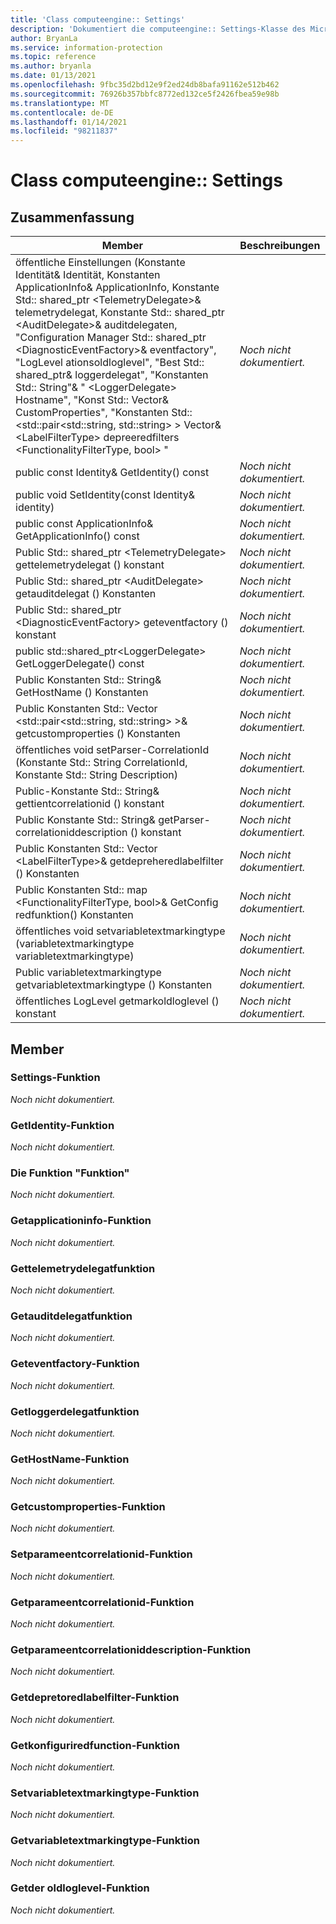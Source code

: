 ```yaml
---
title: 'Class computeengine:: Settings'
description: 'Dokumentiert die computeengine:: Settings-Klasse des Microsoft Information Protection (MIP) SDK.'
author: BryanLa
ms.service: information-protection
ms.topic: reference
ms.author: bryanla
ms.date: 01/13/2021
ms.openlocfilehash: 9fbc35d2bd12e9f2ed24db8bafa91162e512b462
ms.sourcegitcommit: 76926b357bbfc8772ed132ce5f2426fbea59e98b
ms.translationtype: MT
ms.contentlocale: de-DE
ms.lasthandoff: 01/14/2021
ms.locfileid: "98211837"
---
```

# <a name="class-computeenginesettings"></a>Class computeengine:: Settings 
  
## <a name="summary"></a>Zusammenfassung
 Member                        | Beschreibungen                                
--------------------------------|---------------------------------------------
öffentliche Einstellungen (Konstante Identität& Identität, Konstanten ApplicationInfo& ApplicationInfo, Konstante Std:: shared_ptr \<TelemetryDelegate\>& telemetrydelegat, Konstante Std:: shared_ptr \<AuditDelegate\>& auditdelegaten, "Configuration Manager Std:: shared_ptr \<DiagnosticEventFactory\>& eventfactory", "LogLevel ationsoldloglevel", "Best Std:: shared_ptr& loggerdelegat", "Konstanten Std:: String"& " \<LoggerDelegate\> Hostname", "Konst Std:: Vector& CustomProperties", "Konstanten Std:: \<std::pair\<std::string, std::string\> \> Vector& \<LabelFilterType\> depreeredfilters \<FunctionalityFilterType, bool\> "  | _Noch nicht dokumentiert._
public const Identity& GetIdentity() const  | _Noch nicht dokumentiert._
public void SetIdentity(const Identity& identity)  | _Noch nicht dokumentiert._
public const ApplicationInfo& GetApplicationInfo() const  | _Noch nicht dokumentiert._
Public Std:: shared_ptr \<TelemetryDelegate\> gettelemetrydelegat () konstant  | _Noch nicht dokumentiert._
Public Std:: shared_ptr \<AuditDelegate\> getauditdelegat () Konstanten  | _Noch nicht dokumentiert._
Public Std:: shared_ptr \<DiagnosticEventFactory\> geteventfactory () konstant  | _Noch nicht dokumentiert._
public std::shared_ptr\<LoggerDelegate\> GetLoggerDelegate() const  | _Noch nicht dokumentiert._
Public Konstanten Std:: String& GetHostName () Konstanten  | _Noch nicht dokumentiert._
Public Konstanten Std:: Vector \<std::pair\<std::string, std::string\> \>& getcustomproperties () Konstanten  | _Noch nicht dokumentiert._
öffentliches void setParser-CorrelationId (Konstante Std:: String CorrelationId, Konstante Std:: String Description)  | _Noch nicht dokumentiert._
Public-Konstante Std:: String& gettientcorrelationid () konstant  | _Noch nicht dokumentiert._
Public Konstante Std:: String& getParser-correlationiddescription () konstant  | _Noch nicht dokumentiert._
Public Konstanten Std:: Vector \<LabelFilterType\>& getdepreheredlabelfilter () Konstanten  | _Noch nicht dokumentiert._
Public Konstanten Std:: map \<FunctionalityFilterType, bool\>& GetConfig redfunktion() Konstanten  | _Noch nicht dokumentiert._
öffentliches void setvariabletextmarkingtype (variabletextmarkingtype variabletextmarkingtype)  | _Noch nicht dokumentiert._
Public variabletextmarkingtype getvariabletextmarkingtype () Konstanten  | _Noch nicht dokumentiert._
öffentliches LogLevel getmarkoldloglevel () konstant  | _Noch nicht dokumentiert._
  
## <a name="members"></a>Member
  
### <a name="settings-function"></a>Settings-Funktion
_Noch nicht dokumentiert._

  
### <a name="getidentity-function"></a>GetIdentity-Funktion
_Noch nicht dokumentiert._

  
### <a name="setidentity-function"></a>Die Funktion "Funktion"
_Noch nicht dokumentiert._

  
### <a name="getapplicationinfo-function"></a>Getapplicationinfo-Funktion
_Noch nicht dokumentiert._

  
### <a name="gettelemetrydelegate-function"></a>Gettelemetrydelegatfunktion
_Noch nicht dokumentiert._

  
### <a name="getauditdelegate-function"></a>Getauditdelegatfunktion
_Noch nicht dokumentiert._

  
### <a name="geteventfactory-function"></a>Geteventfactory-Funktion
_Noch nicht dokumentiert._

  
### <a name="getloggerdelegate-function"></a>Getloggerdelegatfunktion
_Noch nicht dokumentiert._

  
### <a name="gethostname-function"></a>GetHostName-Funktion
_Noch nicht dokumentiert._

  
### <a name="getcustomproperties-function"></a>Getcustomproperties-Funktion
_Noch nicht dokumentiert._

  
### <a name="setparentcorrelationid-function"></a>Setparameentcorrelationid-Funktion
_Noch nicht dokumentiert._

  
### <a name="getparentcorrelationid-function"></a>Getparameentcorrelationid-Funktion
_Noch nicht dokumentiert._

  
### <a name="getparentcorrelationiddescription-function"></a>Getparameentcorrelationiddescription-Funktion
_Noch nicht dokumentiert._

  
### <a name="getdeprecatedlabelfilter-function"></a>Getdepretoredlabelfilter-Funktion
_Noch nicht dokumentiert._

  
### <a name="getconfiguredfunctionality-function"></a>Getkonfiguriredfunction-Funktion
_Noch nicht dokumentiert._

  
### <a name="setvariabletextmarkingtype-function"></a>Setvariabletextmarkingtype-Funktion
_Noch nicht dokumentiert._

  
### <a name="getvariabletextmarkingtype-function"></a>Getvariabletextmarkingtype-Funktion
_Noch nicht dokumentiert._

  
### <a name="getthresholdloglevel-function"></a>Getder oldloglevel-Funktion
_Noch nicht dokumentiert._
